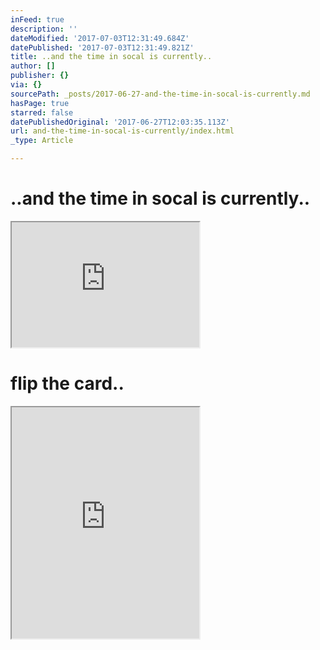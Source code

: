 ```yaml
---
inFeed: true
description: ''
dateModified: '2017-07-03T12:31:49.684Z'
datePublished: '2017-07-03T12:31:49.821Z'
title: ..and the time in socal is currently..
author: []
publisher: {}
via: {}
sourcePath: _posts/2017-06-27-and-the-time-in-socal-is-currently.md
hasPage: true
starred: false
datePublishedOriginal: '2017-06-27T12:03:35.113Z'
url: and-the-time-in-socal-is-currently/index.html
_type: Article

---
```

# ..and the time in socal is currently..

<iframe src="https://the-grid.github.io/ed-userhtml/?g=eJwlzUEOgyAUhOGrEJJ2p1iTbhqxcdNV79AgToFUsIGnJJ6-pC7_xTfTuXdUHixFLbkl-qabEDnneoejDTFp6zCuwdQBJPS86E-V3WRA1SGrrb3PKphVGUiEMzmPfQmQg0d0Wp3ax3NJryEYzEicFUxW8kvTnDizcMZSqWvD2X9uXOKEKHnpBOULSX0njqv-B14nPOU" height="200" style=""></iframe>

# flip the card..

<iframe src="https://the-grid.github.io/ed-userhtml/?g=eJydVlFz4jYQfg6_QuNMJ2QGG2OO5M4mzE0f-tQ-9alPN7IkbDWy5EoCknT637uSbcA-cO5CBmztalf77X670drYV8E2k2greB0SJS3mkmn07wSh8MDyZ27DmmlTM2L5nqVoEcdx5pSVeruiUZflF4STm1xpynSK4voFGSU4RbeEkGzyH-gGMaWl2kNkXgq-ZgiB08GeqL8HYNzcdDCsxtJsla5SpJXFlv01XXyOKSvuM7fL4RnbgpCHNu5lVAuYBuHOIFINC3jmmDy7cA-c2jJFyxgyAjYl40VpYb3y685Fi60HjVuuJGQyejDZ5HvUoa90imrNDNN7Fi6pK8AJ98C-l4-Lxr4AXUoG1urdgy9YvWdSq85AM4EdkdqMDHLYYXfrLSYs3HPDcy64fU1RySllskM4usWjG3cyqj2PGOdA751lDqaqATK8CLa1_s1nEqGmGUKNKd-ZFCUrV3Kn8D81ppTLwvdK1oj6ZHGSPl_Q5JQflxgXbaHVTtIU7bSYltbWJp3PD4dDlOcc5xFR1dwowrGo5hxTRnIS1bK4RzH8SRVqVjNsIfa3kEvKXiDKpgbD3I92wg8023utNqbsA72l8CGrM6qgSOKKuWi3sAoNfwOuJawCt5SbWmCoIZcCOjTMhSLPWd-hLnI8TT7P0PITfB9nQN8vLiSihIJRdvuwWHxKHrPW-xZXXIDDENe1YKF5NZZVM_QruH_-A5M__fo32AkGxxJD5WFE-gkwIMWqFVqrqrTb0xDpYfVLdo1y7AVwlpiqg-u2BauOv_EKHrfL5dJPg2vVm4bjtTvqL1fuZH5d1bEoFKpQrjjXmyeJz3F_aRZtMyyS_uTs1j_H_X80feOFvMj9Y6CWW3Gi0aE9MFeCnrFhQZIkWV0tjIOzOkfjBoNuPMVd5bCAWFJEmLRMf4RYQ54fO7a-mugjxR5_NrrToEJJO5h6AWMNKXZS32Fdnbq4cOoA-AsIQsMkOpk_EyaT0rgJWirJWlM3hS2jH7RuLg99266Z37PF_mLzoYPX8_YSNllTvkdEYGOegv5NIUDwpnakNBZr-xTYkpvI7_ydGxtZVRSCTe88grv7LNjAmUNvcGnw8oHGTcRWDhpTY9mp3JQMNv7fAMQIitZ6DubfO3J8OvkZKJpeCTZrjErNtk_BefvZA7dAHd-A_rQAAcqCAc5vucAS3H5to8Cbs9PhmHrz985YVDFjuLwDarkGh1whWzJUaE6jaJ1rNN9gCqyTX4-dvp7XV2N1Ayg4P-j42r40j_8BPM6NPg" height="370" style=""></iframe>